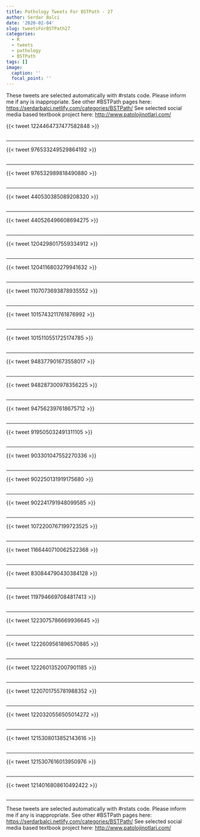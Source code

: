 ```yaml
---
title: Pathology Tweets For BSTPath - 27
author: Serdar Balci
date: '2020-02-04'
slug: tweetsForBSTPath27
categories:
  - R
  - tweets
  - pathology
  - BSTPath
tags: []
image:
  caption: ''
  focal_point: ''
---
```



These tweets are selected automatically with #rstats code. Please inform me if any is inappropriate.
See other #BSTPath pages here: https://serdarbalci.netlify.com/categories/BSTPath/ 
See selected social media based textbook project here: http://www.patolojinotlari.com/

{{< tweet 1224464737477582848 >}}
<br>
<br>
<hr>
{{< tweet 976533249529864192 >}}
<br>
<br>
<hr>
{{< tweet 976532989818490880 >}}
<br>
<br>
<hr>
{{< tweet 440530385089208320 >}}
<br>
<br>
<hr>
{{< tweet 440526496608694275 >}}
<br>
<br>
<hr>
{{< tweet 1204298017559334912 >}}
<br>
<br>
<hr>
{{< tweet 1204116803279941632 >}}
<br>
<br>
<hr>
{{< tweet 1107073693878935552 >}}
<br>
<br>
<hr>
{{< tweet 1015743211761876992 >}}
<br>
<br>
<hr>
{{< tweet 1015110551725174785 >}}
<br>
<br>
<hr>
{{< tweet 948377901673558017 >}}
<br>
<br>
<hr>
{{< tweet 948287300978356225 >}}
<br>
<br>
<hr>
{{< tweet 947562397618675712 >}}
<br>
<br>
<hr>
{{< tweet 919505032491311105 >}}
<br>
<br>
<hr>
{{< tweet 903301047552270336 >}}
<br>
<br>
<hr>
{{< tweet 902250131919175680 >}}
<br>
<br>
<hr>
{{< tweet 902241791948099585 >}}
<br>
<br>
<hr>
{{< tweet 1072200767199723525 >}}
<br>
<br>
<hr>
{{< tweet 1166440710062522368 >}}
<br>
<br>
<hr>
{{< tweet 830844790430384128 >}}
<br>
<br>
<hr>
{{< tweet 1197946697084817413 >}}
<br>
<br>
<hr>
{{< tweet 1223075786669936645 >}}
<br>
<br>
<hr>
{{< tweet 1222609561896570885 >}}
<br>
<br>
<hr>
{{< tweet 1222601352007901185 >}}
<br>
<br>
<hr>
{{< tweet 1220701755781988352 >}}
<br>
<br>
<hr>
{{< tweet 1220320556505014272 >}}
<br>
<br>
<hr>
{{< tweet 1215308013852143616 >}}
<br>
<br>
<hr>
{{< tweet 1215307616013950976 >}}
<br>
<br>
<hr>
{{< tweet 1214016808610492422 >}}
<br>
<br>
<hr>


These tweets are selected automatically with #rstats code. Please inform me if any is inappropriate.
See other #BSTPath pages here: https://serdarbalci.netlify.com/categories/BSTPath/ 
See selected social media based textbook project here: http://www.patolojinotlari.com/
